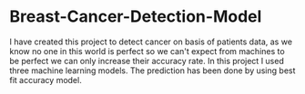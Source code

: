 # Breast-Cancer-Detection-Model
I have created this project to detect cancer on basis of patients data, as we know no one in this world is perfect so we can't expect from machines to be perfect we can only increase their accuracy rate. In this project I used three machine learning models. The prediction has been done by using best fit accuracy model.
